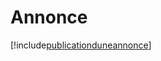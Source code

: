 # Annonce

[!include[publicationduneannonce](annonce.publicationduneannonce.autogen.md)]


















































































